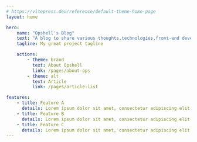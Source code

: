 ```yaml
---
# https://vitepress.dev/reference/default-theme-home-page
layout: home

hero:
    name: "Opshell's Blog"
    text: "A blog to share various thoughts,technologies,front-end develop, and miscellaneous topics to engage more with the world."
    tagline: My great project tagline

    actions:
        - theme: brand
          text: About Opshell
          link: /pages/about-ops
        - theme: alt
          text: Article
          link: /pages/article-list

features:
    - title: Feature A
      details: Lorem ipsum dolor sit amet, consectetur adipiscing elit
    - title: Feature B
      details: Lorem ipsum dolor sit amet, consectetur adipiscing elit
    - title: Feature C
      details: Lorem ipsum dolor sit amet, consectetur adipiscing elit
---
```


